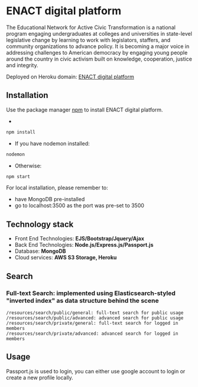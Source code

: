 # ENACT digital platform

The Educational Network for Active Civic Transformation is a national program engaging undergraduates at colleges and universities in state-level legislative change by learning to work with legislators, staffers, and community organizations to advance policy. It is becoming a major voice in addressing challenges to American democracy by engaging young people around the country in civic activism built on knowledge, cooperation, justice and integrity.

Deployed on Heroku domain: [ENACT digital platform](https://enact-brandeis.herokuapp.com/)

## Installation

Use the package manager [npm](https://www.npmjs.com/) to install ENACT digital platform.

- 
```bash
npm install
```

- If you have nodemon installed:
```bash
nodemon
```
- Otherwise:
```bash
npm start
```

For local installation, please remember to:
- have MongoDB pre-installed
- go to localhost:3500 as the port was pre-set to 3500

## Technology stack

- Front End Technologies: <b>EJS/Bootstrap/Jquery/Ajax</b>
- Back End Technologies: <b>Node.js/Express.js/Passport.js</b>
- Database: <b>MongoDB</b>
- Cloud services: <b>AWS S3 Storage, Heroku</b>

## Search

### Full-text Search: implemented using Elasticsearch-styled "inverted index" as data structure behind the scene
```
/resources/search/public/general: full-text search for public usage
/resources/search/public/advanced: advanced search for public usage
/resources/search/private/general: full-text search for logged in members
/resources/search/private/advanced: advanced search for logged in members
```

## Usage

Passport.js is used to login, you can either use google account to login or create a new profile locally.
